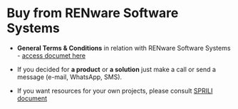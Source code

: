 # Buy from RENware Software Systems

- **General Terms & Conditions** in relation with RENware Software Systems - [access documet here](#wip_page.md) <!-- #TODO set right document "GTCo-RO.pdf" -->

- If you decided for **a product** or **a solution** just make a call or send a message (e-mail, WhatsApp, SMS).

- If you want resources for your own projects, please consult [SPRILI document](#wip_page.md) <!-- #TODO set right document "RENware SPRILI Standard Price List EN.pdf" -->

<!-- #FIXME mpre entres here ??? -->


